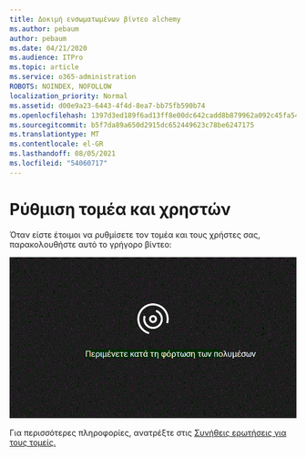 ```yaml
---
title: Δοκιμή ενσωματωμένων βίντεο alchemy
ms.author: pebaum
author: pebaum
ms.date: 04/21/2020
ms.audience: ITPro
ms.topic: article
ms.service: o365-administration
ROBOTS: NOINDEX, NOFOLLOW
localization_priority: Normal
ms.assetid: d00e9a23-6443-4f4d-8ea7-bb75fb590b74
ms.openlocfilehash: 1397d3ed189f6ad13ff8e00dc642cadd8b879962a092c45fa54b975888c03397
ms.sourcegitcommit: b5f7da89a650d2915dc652449623c78be6247175
ms.translationtype: MT
ms.contentlocale: el-GR
ms.lasthandoff: 08/05/2021
ms.locfileid: "54060717"
---
```

# <a name="set-up-domain-and-users"></a>Ρύθμιση τομέα και χρηστών

Όταν είστε έτοιμοι να ρυθμίσετε τον τομέα και τους χρήστες σας, παρακολουθήστε αυτό το γρήγορο βίντεο:
  
![Το πρόγραμμα περιήγησης που χρησιμοποιείτε δεν υποστηρίζει βίντεο. Εγκαταστήστε το Microsoft Silverlight, το Adobe Flash Player ή τον Internet Explorer 9.](media/MSN_Video_Widget.gif)
  
Για περισσότερες πληροφορίες, ανατρέξτε στις [Συνήθεις ερωτήσεις για τους τομείς.](https://docs.microsoft.com/microsoft-365/admin/setup/domains-faq)